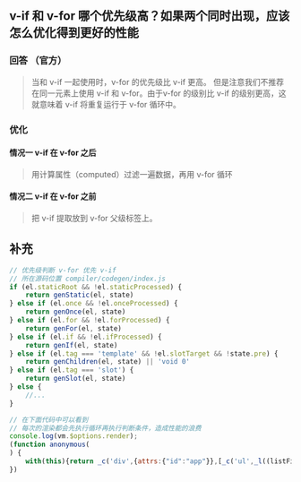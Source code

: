 ## v-if 和 v-for 哪个优先级高？如果两个同时出现，应该怎么优化得到更好的性能

### 回答 （官方）
> 当和 v-if 一起使用时，v-for 的优先级比 v-if 更高。
> 但是注意我们不推荐在同一元素上使用 v-if 和 v-for。由于v-for 的级别比 v-if 的级别更高，这就意味着 v-if 将重复运行于 v-for 循环中。

### 优化
#### 情况一 v-if 在 v-for 之后
> 用计算属性（computed）过滤一遍数据，再用 v-for 循环
#### 情况二 v-if 在 v-for 之前
> 把 v-if 提取放到 v-for 父级标签上。


## 补充
```js
// 优先级判断 v-for 优先 v-if
// 所在源码位置 compiler/codegen/index.js
if (el.staticRoot && !el.staticProcessed) {
    return genStatic(el, state)
} else if (el.once && !el.onceProcessed) {
    return genOnce(el, state)
} else if (el.for && !el.forProcessed) {
    return genFor(el, state)
} else if (el.if && !el.ifProcessed) {
    return genIf(el, state)
} else if (el.tag === 'template' && !el.slotTarget && !state.pre) {
    return genChildren(el, state) || 'void 0'
} else if (el.tag === 'slot') {
    return genSlot(el, state)
} else {
    //...
}

// 在下面代码中可以看到
// 每次的渲染都会先执行循环再执行判断条件，造成性能的浪费
console.log(vm.$options.render);
(function anonymous(
) {
    with(this){return _c('div',{attrs:{"id":"app"}},[_c('ul',_l((listFilter),function(item){return (isShow)?_c('li',[_v("\n                "+_s(item.fruit)+"\n            ")]):_e()}),0)])}
})
```